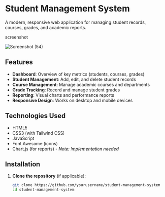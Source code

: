 # Student Management System

A modern, responsive web application for managing student records, courses, grades, and academic reports.

screenshot 

![Screenshot (54)](https://github.com/user-attachments/assets/11c6b74f-17e6-40da-9f32-3608f1a8d8ae)

## Features

- **Dashboard**: Overview of key metrics (students, courses, grades)
- **Student Management**: Add, edit, and delete student records
- **Course Management**: Manage academic courses and departments
- **Grade Tracking**: Record and manage student grades
- **Reporting**: Visual charts and performance reports
- **Responsive Design**: Works on desktop and mobile devices

## Technologies Used

- HTML5
- CSS3 (with Tailwind CSS)
- JavaScript
- Font Awesome (icons)
- Chart.js (for reports) - *Note: Implementation needed*

## Installation

1. **Clone the repository** (if applicable):
   ```bash
   git clone https://github.com/yourusername/student-management-system.git
   cd student-management-system
